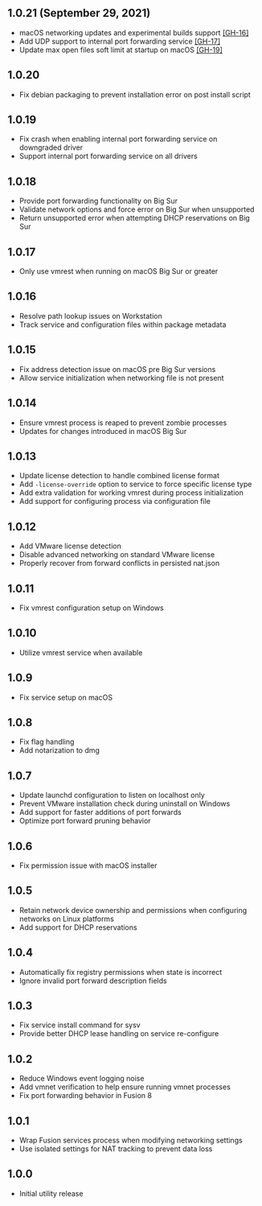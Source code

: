 ## 1.0.21 (September 29, 2021)

- macOS networking updates and experimental builds support [[GH-16]](https://github.com/hashicorp/vagrant-vmware-desktop/pull/16)
- Add UDP support to internal port forwarding service [[GH-17]](https://github.com/hashicorp/vagrant-vmware-desktop/pull/17)
- Update max open files soft limit at startup on macOS [[GH-19]](https://github.com/hashicorp/vagrant-vmware-desktop/pull/19)

## 1.0.20

- Fix debian packaging to prevent installation error on post install script

## 1.0.19

- Fix crash when enabling internal port forwarding service on downgraded driver
- Support internal port forwarding service on all drivers

## 1.0.18

- Provide port forwarding functionality on Big Sur
- Validate network options and force error on Big Sur when unsupported
- Return unsupported error when attempting DHCP reservations on Big Sur

## 1.0.17

- Only use vmrest when running on macOS Big Sur or greater

## 1.0.16

- Resolve path lookup issues on Workstation
- Track service and configuration files within package metadata

## 1.0.15

- Fix address detection issue on macOS pre Big Sur versions
- Allow service initialization when networking file is not present

## 1.0.14

- Ensure vmrest process is reaped to prevent zombie processes
- Updates for changes introduced in macOS Big Sur

## 1.0.13

- Update license detection to handle combined license format
- Add `-license-override` option to service to force specific license type
- Add extra validation for working vmrest during process initialization
- Add support for configuring process via configuration file

## 1.0.12

- Add VMware license detection
- Disable advanced networking on standard VMware license
- Properly recover from forward conflicts in persisted nat.json

## 1.0.11

- Fix vmrest configuration setup on Windows

## 1.0.10

- Utilize vmrest service when available

## 1.0.9

- Fix service setup on macOS

## 1.0.8

- Fix flag handling
- Add notarization to dmg

## 1.0.7

- Update launchd configuration to listen on localhost only
- Prevent VMware installation check during uninstall on Windows
- Add support for faster additions of port forwards
- Optimize port forward pruning behavior

## 1.0.6

- Fix permission issue with macOS installer

## 1.0.5

- Retain network device ownership and permissions when configuring
  networks on Linux platforms
- Add support for DHCP reservations

## 1.0.4

- Automatically fix registry permissions when state is incorrect
- Ignore invalid port forward description fields

## 1.0.3

- Fix service install command for sysv
- Provide better DHCP lease handling on service re-configure

## 1.0.2

- Reduce Windows event logging noise
- Add vmnet verification to help ensure running vmnet processes
- Fix port forwarding behavior in Fusion 8

## 1.0.1

- Wrap Fusion services process when modifying networking settings
- Use isolated settings for NAT tracking to prevent data loss

## 1.0.0

- Initial utility release
